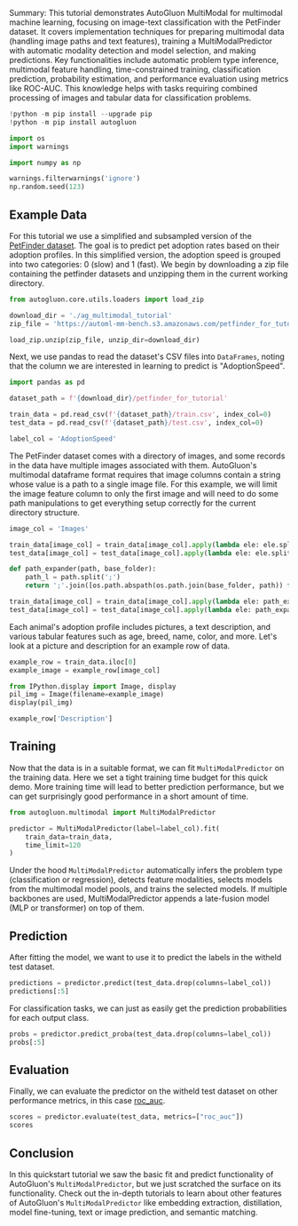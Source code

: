 Summary: This tutorial demonstrates AutoGluon MultiModal for multimodal machine learning, focusing on image-text classification with the PetFinder dataset. It covers implementation techniques for preparing multimodal data (handling image paths and text features), training a MultiModalPredictor with automatic modality detection and model selection, and making predictions. Key functionalities include automatic problem type inference, multimodal feature handling, time-constrained training, classification prediction, probability estimation, and performance evaluation using metrics like ROC-AUC. This knowledge helps with tasks requiring combined processing of images and tabular data for classification problems.

```python
!python -m pip install --upgrade pip
!python -m pip install autogluon
```


```python
import os
import warnings

import numpy as np

warnings.filterwarnings('ignore')
np.random.seed(123)
```

## Example Data

For this tutorial we use a simplified and subsampled version of the [PetFinder dataset](https://www.kaggle.com/c/petfinder-adoption-prediction). The goal is to predict pet adoption rates based on their adoption profiles. In this simplified version, the adoption speed is grouped into two categories: 0 (slow) and 1 (fast). We begin by downloading a zip file containing the petfinder datasets and unzipping them in the current working directory.


```python
from autogluon.core.utils.loaders import load_zip

download_dir = './ag_multimodal_tutorial'
zip_file = 'https://automl-mm-bench.s3.amazonaws.com/petfinder_for_tutorial.zip'

load_zip.unzip(zip_file, unzip_dir=download_dir)
```

Next, we use pandas to read the dataset's CSV files into `DataFrames`, noting that the column we are interested in learning to predict is "AdoptionSpeed".


```python
import pandas as pd

dataset_path = f'{download_dir}/petfinder_for_tutorial'

train_data = pd.read_csv(f'{dataset_path}/train.csv', index_col=0)
test_data = pd.read_csv(f'{dataset_path}/test.csv', index_col=0)

label_col = 'AdoptionSpeed'
```

The PetFinder dataset comes with a directory of images, and some records in the data have multiple images associated with them. AutoGluon's multimodal dataframe format requires that image columns contain a string whose value is a path to a single image file. For this example, we will limit the image feature column to only the first image and will need to do some path manipulations to get everything setup correctly for the current directory structure.


```python
image_col = 'Images'

train_data[image_col] = train_data[image_col].apply(lambda ele: ele.split(';')[0])
test_data[image_col] = test_data[image_col].apply(lambda ele: ele.split(';')[0])

def path_expander(path, base_folder):
    path_l = path.split(';')
    return ';'.join([os.path.abspath(os.path.join(base_folder, path)) for path in path_l])

train_data[image_col] = train_data[image_col].apply(lambda ele: path_expander(ele, base_folder=dataset_path))
test_data[image_col] = test_data[image_col].apply(lambda ele: path_expander(ele, base_folder=dataset_path))
```

Each animal's adoption profile includes pictures, a text description, and various tabular features such as age, breed, name, color, and more. Let's look at a picture and description for an example row of data.


```python
example_row = train_data.iloc[0]
example_image = example_row[image_col]

from IPython.display import Image, display
pil_img = Image(filename=example_image)
display(pil_img)

example_row['Description']
```

## Training

Now that the data is in a suitable format, we can fit `MultiModalPredictor` on the training data. Here we set a tight training time budget for this quick demo. More training time will lead to better prediction performance, but we can get surprisingly good performance in a short amount of time.


```python
from autogluon.multimodal import MultiModalPredictor

predictor = MultiModalPredictor(label=label_col).fit(
    train_data=train_data,
    time_limit=120
)
```

Under the hood `MultiModalPredictor` automatically infers the problem type (classification or regression), detects feature modalities, selects models from the multimodal model pools, and trains the selected models. If multiple backbones are used, MultiModalPredictor appends a late-fusion model (MLP or transformer) on top of them.

## Prediction

After fitting the model, we want to use it to predict the labels in the witheld test dataset.


```python
predictions = predictor.predict(test_data.drop(columns=label_col))
predictions[:5]
```

For classification tasks, we can just as easily get the prediction probabilities for each output class.


```python
probs = predictor.predict_proba(test_data.drop(columns=label_col))
probs[:5]
```

## Evaluation

Finally, we can evaluate the predictor on the witheld test dataset on other performance metrics, in this case [roc_auc](https://scikit-learn.org/stable/modules/generated/sklearn.metrics.roc_auc_score.html).


```python
scores = predictor.evaluate(test_data, metrics=["roc_auc"])
scores
```

## Conclusion

In this quickstart tutorial we saw the basic fit and predict functionality of AutoGluon's `MultiModalPredictor`, but we just scratched the surface on its functionality. Check out the in-depth tutorials to learn about other features of AutoGluon's `MultiModalPredictor` like embedding extraction, distillation, model fine-tuning, text or image prediction, and semantic matching.


